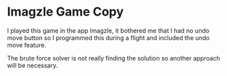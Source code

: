 # Imagzle Game Copy

I played this game in the app Imagzle, it bothered me that I had no undo move button so I programmed this during a flight and included the undo move feature. 

The brute force solver is not really finding the solution so another approach will be necessary.

